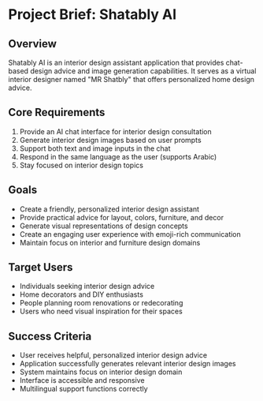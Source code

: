 # Project Brief: Shatably AI

## Overview
Shatably AI is an interior design assistant application that provides chat-based design advice and image generation capabilities. It serves as a virtual interior designer named "MR Shatbly" that offers personalized home design advice.

## Core Requirements
1. Provide an AI chat interface for interior design consultation
2. Generate interior design images based on user prompts
3. Support both text and image inputs in the chat
4. Respond in the same language as the user (supports Arabic)
5. Stay focused on interior design topics

## Goals
- Create a friendly, personalized interior design assistant
- Provide practical advice for layout, colors, furniture, and decor
- Generate visual representations of design concepts
- Create an engaging user experience with emoji-rich communication
- Maintain focus on interior and furniture design domains

## Target Users
- Individuals seeking interior design advice
- Home decorators and DIY enthusiasts
- People planning room renovations or redecorating
- Users who need visual inspiration for their spaces

## Success Criteria
- User receives helpful, personalized interior design advice
- Application successfully generates relevant interior design images
- System maintains focus on interior design domain
- Interface is accessible and responsive
- Multilingual support functions correctly
